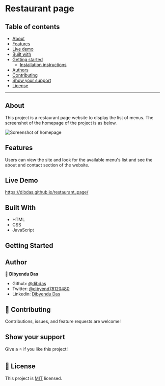 
# Restaurant page

## Table of contents

- [About](#about)
- [Features](#features)
- [Live demo](#live-demo)
- [Built with](#built-with)
- [Getting started](#getting-started)
  * [Installation instructions](#installation-instructions)
- [Authors](#authors)
- [Contributing](#-contributing)
- [Show your support](#show-your-support)
- [License](#-license)

---

## About

This project is a restaurant page website to display the list of menus. The screenshot of the homepage of the project is as below.

![Screenshot of homepage](./dist/images/app_snap.png)

## Features

Users can view the site and look for the available menu's list and see the about and contact section of the website.

## Live Demo
https://dibdas.github.io/restaurant_page/

## Built With

- HTML
- CSS
- JavaScript

## Getting Started


## Author

👤 **Dibyendu Das**
- Github: [@dibdas](https://github.com/dibdas)
- Twitter: [@dibyend78120480](https://twitter.com/dibyend78120480)
- Linkedin: [Dibyendu Das](https://www.linkedin.com/in/dibdas/)
## 🤝 Contributing

Contributions, issues, and feature requests are welcome!

## Show your support

Give a ⭐️ if you like this project!

## 📝 License

This project is [MIT](./LICENSE) licensed.
